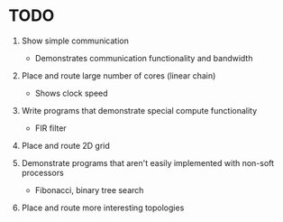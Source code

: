 # TODO

1. Show simple communication
    - Demonstrates communication functionality and bandwidth

2. Place and route large number of cores (linear chain)
    - Shows clock speed 

3. Write programs that demonstrate special compute functionality
    - FIR filter

4. Place and route 2D grid

5. Demonstrate programs that aren't easily implemented with non-soft processors
    - Fibonacci, binary tree search

6. Place and route more interesting topologies
